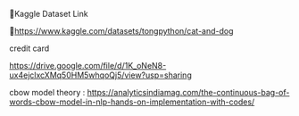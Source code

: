 📍Kaggle Dataset Link

🔗https://www.kaggle.com/datasets/tongpython/cat-and-dog

credit card

https://drive.google.com/file/d/1K_oNeN8-ux4ejclxcXMq50HM5whqoQj5/view?usp=sharing

cbow model theory : https://analyticsindiamag.com/the-continuous-bag-of-words-cbow-model-in-nlp-hands-on-implementation-with-codes/
